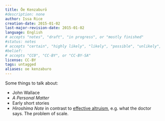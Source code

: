 ```yaml
---
title: Ōe Kenzaburō
#description: none
author: Issa Rice
creation-date: 2015-01-02
last-major-revision-date: 2015-01-02
language: English
# accepts "notes", "draft", "in progress", or "mostly finished"
#status: notes
# accepts "certain", "highly likely", "likely", "possible", "unlikely", "highly unlikely", "remote", "impossible", "log", "emotional", or "fiction"
#belief: 
# accepts "CC0", "CC-BY", or "CC-BY-SA"
license: CC-BY
tags: untagged
aliases: oe kenzaburo
---
```


Some things to talk about:

- John Wallace
- *A Personal Matter*
- Early short stories
- *Hiroshima Note* in contrast to [effective altruism](), e.g. what the doctor says. The problem of scale.
